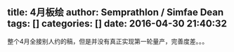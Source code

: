 title: 4月板绘
author: Semprathlon / Simfae Dean
tags: []
categories: []
date: 2016-04-30 21:40:32
---
整个4月全接别人约的稿，但是并没有真正实现第一轮量产，完善度差。。。